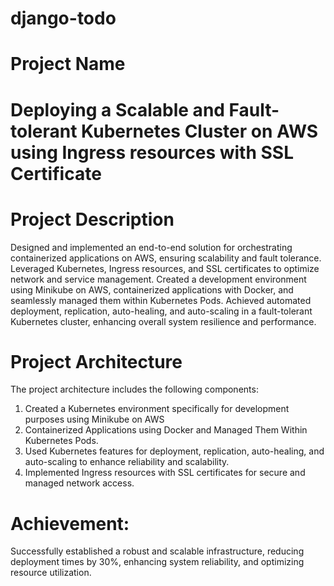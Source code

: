 # django-todo
# Project Name 
# Deploying a Scalable and Fault-tolerant Kubernetes Cluster on AWS using Ingress resources with SSL Certificate

# Project Description
Designed and implemented an end-to-end solution for orchestrating containerized applications on AWS, ensuring scalability and fault tolerance. Leveraged Kubernetes, Ingress resources, and SSL certificates to optimize network and service management. Created a development environment using Minikube on AWS, containerized applications with Docker, and seamlessly managed them within Kubernetes Pods. Achieved automated deployment, replication, auto-healing, and auto-scaling in a fault-tolerant Kubernetes cluster, enhancing overall system resilience and performance.

# Project Architecture
The project architecture includes the following components:

1. Created a Kubernetes environment specifically for development purposes using Minikube on AWS 
2. Containerized Applications using Docker and Managed Them Within Kubernetes Pods.
3. Used Kubernetes features for deployment, replication, auto-healing, and auto-scaling to enhance reliability and scalability.
4. Implemented Ingress resources with SSL certificates for secure and managed network access.

# Achievement:
Successfully established a robust and scalable infrastructure, reducing deployment times by 30%, enhancing system reliability, and optimizing resource utilization.

